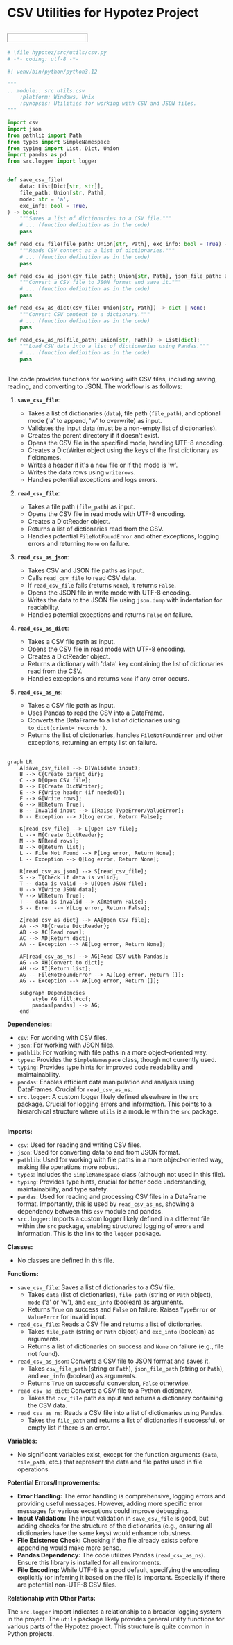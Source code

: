 # CSV Utilities for Hypotez Project

## <input code>

```python
# \file hypotez/src/utils/csv.py
# -*- coding: utf-8 -*-

#! venv/bin/python/python3.12

"""
.. module:: src.utils.csv
	:platform: Windows, Unix
	:synopsis: Utilities for working with CSV and JSON files.
"""

import csv
import json
from pathlib import Path
from types import SimpleNamespace
from typing import List, Dict, Union
import pandas as pd
from src.logger import logger


def save_csv_file(
    data: List[Dict[str, str]],
    file_path: Union[str, Path],
    mode: str = 'a',
    exc_info: bool = True,
) -> bool:
    """Saves a list of dictionaries to a CSV file."""
    # ... (function definition as in the code)
    pass

def read_csv_file(file_path: Union[str, Path], exc_info: bool = True) -> List[Dict[str, str]] | None:
    """Reads CSV content as a list of dictionaries."""
    # ... (function definition as in the code)
    pass

def read_csv_as_json(csv_file_path: Union[str, Path], json_file_path: Union[str, Path], exc_info: bool = True) -> bool:
    """Convert a CSV file to JSON format and save it."""
    # ... (function definition as in the code)
    pass

def read_csv_as_dict(csv_file: Union[str, Path]) -> dict | None:
    """Convert CSV content to a dictionary."""
    # ... (function definition as in the code)
    pass

def read_csv_as_ns(file_path: Union[str, Path]) -> List[dict]:
    """Load CSV data into a list of dictionaries using Pandas."""
    # ... (function definition as in the code)
    pass
```

## <algorithm>

The code provides functions for working with CSV files, including saving, reading, and converting to JSON. The workflow is as follows:

1. **`save_csv_file`**:
   - Takes a list of dictionaries (`data`), file path (`file_path`), and optional mode ('a' to append, 'w' to overwrite) as input.
   - Validates the input data (must be a non-empty list of dictionaries).
   - Creates the parent directory if it doesn't exist.
   - Opens the CSV file in the specified mode, handling UTF-8 encoding.
   - Creates a DictWriter object using the keys of the first dictionary as fieldnames.
   - Writes a header if it's a new file or if the mode is 'w'.
   - Writes the data rows using `writerows`.
   - Handles potential exceptions and logs errors.

2. **`read_csv_file`**:
   - Takes a file path (`file_path`) as input.
   - Opens the CSV file in read mode with UTF-8 encoding.
   - Creates a DictReader object.
   - Returns a list of dictionaries read from the CSV.
   - Handles potential `FileNotFoundError` and other exceptions, logging errors and returning `None` on failure.

3. **`read_csv_as_json`**:
   - Takes CSV and JSON file paths as input.
   - Calls `read_csv_file` to read CSV data.
   - If `read_csv_file` fails (returns `None`), it returns `False`.
   - Opens the JSON file in write mode with UTF-8 encoding.
   - Writes the data to the JSON file using `json.dump` with indentation for readability.
   - Handles potential exceptions and returns `False` on failure.

4. **`read_csv_as_dict`**:
   - Takes a CSV file path as input.
   - Opens the CSV file in read mode with UTF-8 encoding.
   - Creates a DictReader object.
   - Returns a dictionary with 'data' key containing the list of dictionaries read from the CSV.  
   - Handles exceptions and returns `None` if any error occurs.

5. **`read_csv_as_ns`**:
   - Takes a CSV file path as input.
   - Uses Pandas to read the CSV into a DataFrame.
   - Converts the DataFrame to a list of dictionaries using `to_dict(orient='records')`.
   - Returns the list of dictionaries, handles `FileNotFoundError` and other exceptions, returning an empty list on failure.


## <mermaid>

```mermaid
graph LR
    A[save_csv_file] --> B(Validate input);
    B --> C{Create parent dir};
    C --> D[Open CSV file];
    D --> E{Create DictWriter};
    E --> F{Write header (if needed)};
    F --> G[Write rows];
    G --> H[Return True];
    B -- Invalid input --> I[Raise TypeError/ValueError];
    D -- Exception --> J[Log error, Return False];
    
    K[read_csv_file] --> L[Open CSV file];
    L --> M{Create DictReader};
    M --> N[Read rows];
    N --> O[Return list];
    L -- File Not Found --> P[Log error, Return None];
    L -- Exception --> Q[Log error, Return None];

    R[read_csv_as_json] --> S[read_csv_file];
    S --> T{Check if data is valid};
    T -- data is valid --> U[Open JSON file];
    U --> V[Write JSON data];
    V --> W[Return True];
    T -- data is invalid --> X[Return False];
    S -- Error --> Y[Log error, Return False];

    Z[read_csv_as_dict] --> AA[Open CSV file];
    AA --> AB{Create DictReader};
    AB --> AC[Read rows];
    AC --> AD[Return dict];
    AA -- Exception --> AE[Log error, Return None];

    AF[read_csv_as_ns] --> AG[Read CSV with Pandas];
    AG --> AH[Convert to dict];
    AH --> AI[Return list];
    AG -- FileNotFoundError --> AJ[Log error, Return []];
    AG -- Exception --> AK[Log error, Return []];

    subgraph Dependencies
        style AG fill:#ccf;
        pandas[pandas] --> AG;
    end
```

**Dependencies:**

- `csv`: For working with CSV files.
- `json`: For working with JSON files.
- `pathlib`: For working with file paths in a more object-oriented way.
- `types`: Provides the `SimpleNamespace` class, though not currently used.
- `typing`: Provides type hints for improved code readability and maintainability.
- `pandas`: Enables efficient data manipulation and analysis using DataFrames. Crucial for `read_csv_as_ns`.
- `src.logger`: A custom logger likely defined elsewhere in the `src` package.  Crucial for logging errors and information. This points to a hierarchical structure where `utils` is a module within the `src` package.


## <explanation>

**Imports:**

- `csv`: Used for reading and writing CSV files.
- `json`: Used for converting data to and from JSON format.
- `pathlib`: Used for working with file paths in a more object-oriented way, making file operations more robust.
- `types`: Includes the `SimpleNamespace` class (although not used in this file).
- `typing`: Provides type hints, crucial for better code understanding, maintainability, and type safety.
- `pandas`: Used for reading and processing CSV files in a DataFrame format.  Importantly, this is used by `read_csv_as_ns`, showing a dependency between this `csv` module and pandas.
- `src.logger`: Imports a custom logger likely defined in a different file within the `src` package, enabling structured logging of errors and information. This is the link to the `logger` package.


**Classes:**

- No classes are defined in this file.


**Functions:**

- `save_csv_file`: Saves a list of dictionaries to a CSV file.
  - Takes `data` (list of dictionaries), `file_path` (string or `Path` object), `mode` ('a' or 'w'), and `exc_info` (boolean) as arguments.
  - Returns `True` on success and `False` on failure. Raises `TypeError` or `ValueError` for invalid input.
- `read_csv_file`: Reads a CSV file and returns a list of dictionaries.
  - Takes `file_path` (string or `Path` object) and `exc_info` (boolean) as arguments.
  - Returns a list of dictionaries on success and `None` on failure (e.g., file not found).
- `read_csv_as_json`: Converts a CSV file to JSON format and saves it.
  - Takes `csv_file_path` (string or `Path`), `json_file_path` (string or `Path`), and `exc_info` (boolean) as arguments.
  - Returns `True` on successful conversion, `False` otherwise.
- `read_csv_as_dict`: Converts a CSV file to a Python dictionary.
  - Takes the `csv_file` path as input and returns a dictionary containing the CSV data.
- `read_csv_as_ns`: Reads a CSV file into a list of dictionaries using Pandas.
  - Takes the `file_path` and returns a list of dictionaries if successful, or empty list if there is an error.


**Variables:**

- No significant variables exist, except for the function arguments (`data`, `file_path`, etc.) that represent the data and file paths used in file operations.


**Potential Errors/Improvements:**

- **Error Handling:** The error handling is comprehensive, logging errors and providing useful messages. However, adding more specific error messages for various exceptions could improve debugging.
- **Input Validation:** The input validation in `save_csv_file` is good, but adding checks for the structure of the dictionaries (e.g., ensuring all dictionaries have the same keys) would enhance robustness.
- **File Existence Check:** Checking if the file already exists before appending would make more sense.
- **Pandas Dependency:** The code utilizes Pandas (`read_csv_as_ns`). Ensure this library is installed for all environments.
- **File Encoding:** While UTF-8 is a good default, specifying the encoding explicitly (or inferring it based on the file) is important.  Especially if there are potential non-UTF-8 CSV files.


**Relationship with Other Parts:**

The `src.logger` import indicates a relationship to a broader logging system in the project.  The `utils` package likely provides general utility functions for various parts of the Hypotez project. This structure is quite common in Python projects.